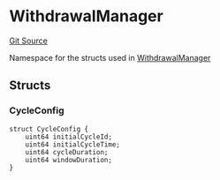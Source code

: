 # WithdrawalManager

[Git Source](https://github.com/isle-labs/isle-contract/blob/main/contracts/libraries/types/DataTypes.sol)

Namespace for the structs used in
[WithdrawalManager](/docs/reference/libraries/types/WithdrawalManager.md)

## Structs

### CycleConfig

```solidity
struct CycleConfig {
    uint64 initialCycleId;
    uint64 initialCycleTime;
    uint64 cycleDuration;
    uint64 windowDuration;
}
```

